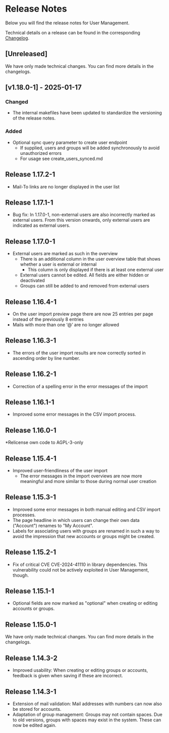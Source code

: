 # Release Notes

Below you will find the release notes for User Management. 

Technical details on a release can be found in the corresponding [Changelog](https://docs.cloudogu.com/en/docs/dogus/usermgt/CHANGELOG/).

## [Unreleased]
We have only made technical changes. You can find more details in the changelogs.

## [v1.18.0-1] - 2025-01-17
### Changed
* The internal makefiles have been updated to standardize the versioning of the release notes.
### Added
* Optional sync query parameter to create user endpoint
  * If supplied, users and groups will be added synchronously to avoid unauthorized errors
  * For usage see create_users_synced.md

## Release 1.17.2-1
* Mail-To links are no longer displayed in the user list

## Release 1.17.1-1
* Bug fix: In 1.17.0-1, non-external users are also incorrectly marked as external users. From this version onwards, only external users are indicated as external users.

## Release 1.17.0-1
* External users are marked as such in the overview
    * There is an additional column in the user overview table that shows whether a user is external or internal
        * This column is only displayed if there is at least one external user
    * External users cannot be edited. All fields are either hidden or deactivated
    * Groups can still be added to and removed from external users
  
## Release 1.16.4-1
* On the user import preview page there are now 25 entries per page instead of the previously 8 entries
* Mails with more than one ‘@’ are no longer allowed

## Release 1.16.3-1
* The errors of the user import results are now correctly sorted in ascending order by line number.

## Release 1.16.2-1
* Correction of a spelling error in the error messages of the import

## Release 1.16.1-1
* Improved some error messages in the CSV import process.

## Release 1.16.0-1
*Relicense own code to AGPL-3-only

## Release 1.15.4-1
* Improved user-friendliness of the user import
    * The error messages in the import overviews are now more meaningful and more similar to those during normal user creation

## Release 1.15.3-1
* Improved some error messages in both manual editing and CSV import processes.
* The page headline in which users can change their own data ("Account") renames to "My Account".
* Labels for associating users with groups are renamed in such a way to avoid the impression that new accounts or groups might be created.

## Release 1.15.2-1
* Fix of critical CVE CVE-2024-41110 in library dependencies. This vulnerability could not be actively exploited in User Management, though.

## Release 1.15.1-1
* Optional fields are now marked as "optional" when creating or editing accounts or groups.

## Release 1.15.0-1

We have only made technical changes. You can find more details in the changelogs.

## Release 1.14.3-2

* Improved usability: When creating or editing groups or accounts, feedback is given when saving if these are incorrect.

## Release 1.14.3-1

* Extension of mail validation: Mail addresses with numbers can now also be stored for accounts.
* Adaptation of group management: Groups may not contain spaces. Due to old versions, groups with spaces may exist in the system. These can now be edited again.
